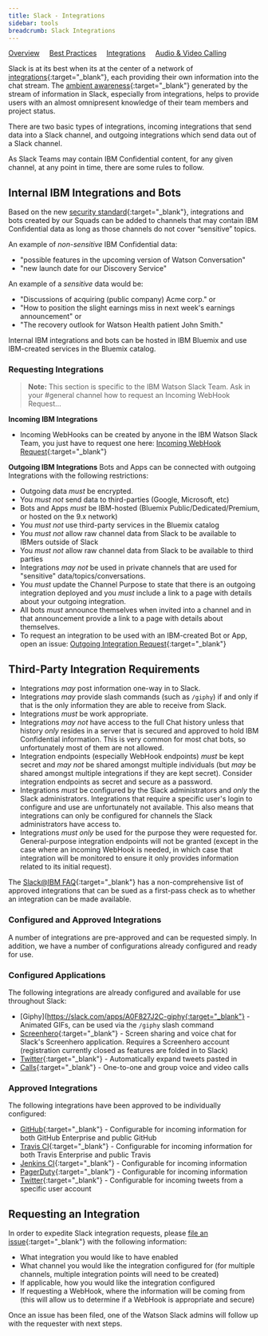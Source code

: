```yaml
---
title: Slack - Integrations
sidebar: tools
breadcrumb: Slack Integrations
---
```

[Overview](../../../tools/slack/)&nbsp;&nbsp;&nbsp;&nbsp;&nbsp;[Best Practices](../../../tools/slack/best-practices)&nbsp;&nbsp;&nbsp;&nbsp;&nbsp;[Integrations](../../../tools/slack/integrations)&nbsp;&nbsp;&nbsp;&nbsp;&nbsp;[Audio & Video Calling](../../../tools/slack/slack-calls)

Slack is at its best when its at the center of a network of [integrations](https://slack.com/apps){:target="_blank"}, each providing their own information into the chat stream. The [ambient awareness](https://en.wikipedia.org/wiki/Ambient_awareness){:target="_blank"} generated by the stream of information in Slack, especially from integrations, helps to provide users with an almost omnipresent knowledge of their team members and project status.

There are two basic types of integrations, incoming integrations that send data into a Slack channel, and outgoing integrations which send data out of a Slack channel.

As Slack Teams may contain IBM Confidential content, for any given channel, at any point in time, there are some rules to follow.

## Internal IBM Integrations and Bots
Based on the new [security standard](https://pages.github.ibm.com/it-standards/main/2015/01/24/itss.html){:target="_blank"}, integrations and bots created by our Squads can be added to channels that may contain IBM Confidential data as long as those channels do not cover “sensitive” topics.

An example of _non-sensitive_ IBM Confidential data:
* "possible features in the upcoming version of Watson Conversation"
* "new launch date for our Discovery Service"

An example of a _sensitive_ data would be:
* "Discussions of acquiring (public company) Acme corp." or
* "How to position the slight earnings miss in next week's earnings announcement" or
* "The recovery outlook for Watson Health patient John Smith."

Internal IBM integrations and bots can be hosted in IBM Bluemix and use IBM-created services in the Bluemix catalog.

### Requesting Integrations
> **Note:** This section is specific to the IBM Watson Slack Team. Ask in your #general channel how to request an Incoming WebHook Request...

**Incoming IBM Integrations**
* Incoming WebHooks can be created by anyone in the IBM Watson Slack Team, you just have to request one here: [Incoming WebHook Request](https://ibm-watsonhealth.slack.com/apps/A0F7XDUAZ-incoming-webhooks){:target="_blank"}

**Outgoing IBM Integrations**
Bots and Apps can be connected with outgoing Integrations with the following restrictions:
* Outgoing data _must_ be encrypted.
* You _must not_ send data to third-parties (Google, Microsoft, etc)
* Bots and Apps _must_ be IBM-hosted (Bluemix Public/Dedicated/Premium, or hosted on the 9.x network)
* You _must not_ use third-party services in the Bluemix catalog
* You _must not_ allow raw channel data from Slack to be available to IBMers outside of Slack
* You _must not_ allow raw channel data from Slack to be available to third parties
* Integrations _may not_ be used in private channels that are used for "sensitive" data/topics/conversations.
* You _must_ update the Channel Purpose to state that there is an outgoing integration deployed and you _must_ include a link to a page with details about your outgoing integration.
* All bots _must_ announce themselves when invited into a channel and in that announcement provide a link to a page with details about themselves.
* To request an integration to be used with an IBM-created Bot or App, open an issue: [Outgoing Integration Request](https://github.ibm.com/Watson-Health/slack/issues/new?title=Internal%20IBM%20Integration%20request){:target="_blank"}

## Third-Party Integration Requirements
* Integrations _may_ post information one-way in to Slack.
* Integrations _may_ provide slash commands (such as `/giphy`) if and only if that is the only information they are able to receive from Slack.
* Integrations _must_ be work appropriate.
* Integrations _may not_ have access to the full Chat history unless that history _only_ resides in a server that is secured and approved to hold IBM Confidential information. This is very common for most chat bots, so unfortunately most of them are not allowed.
* Integration endpoints (especially WebHook endpoints) _must_ be kept secret and _may not_ be shared amongst multiple individuals (but _may_ be shared amongst multiple integrations if they are kept secret). Consider integration endpoints as secret and secure as a password.
* Integrations _must_ be configured by the Slack administrators and _only_ the Slack administrators. Integrations that require a specific user's login to configure and use are unfortunately not available. This also means that integrations can only be configured for channels the Slack administrators have access to.
* Integrations _must only_ be used for the purpose they were requested for. General-purpose integration endpoints will not be granted (except in the case where an incoming WebHook is needed, in which case that integration will be monitored to ensure it only provides information related to its initial request).

 The [Slack@IBM FAQ](https://ibm.biz/slack-faq){:target="_blank"} has a non-comprehensive list of approved integrations that can be sued as a first-pass check as to whether an integration can be made available.

### Configured and Approved Integrations

A number of integrations are pre-approved and can be requested simply. In addition, we have a number of configurations already configured and ready for use.

### Configured Applications

The following integrations are already configured and available for use throughout Slack:

* [Giphy](https://slack.com/apps/A0F827J2C-giphy{:target="_blank"} - Animated GIFs, can be used via the `/giphy` slash command
* [Screenhero](https://slack.com/apps/A0F7XDVHB-screenhero){:target="_blank"} - Screen sharing and voice chat for Slack's Screenhero application. Requires a Screenhero account (registration currently closed as features are folded in to Slack)
* [Twitter](https://slack.com/apps/A0F7XDW93-twitter){:target="_blank"} - Automatically expand tweets pasted in
* [Calls](https://get.slack.help/hc/en-us/articles/216771908-Making-voice-calls-in-Slack){:target="_blank"} - One-to-one and group voice and video calls

### Approved Integrations

The following integrations have been approved to be individually configured:

* [GitHub](https://slack.com/apps/A0F7YS2SX-github){:target="_blank"} - Configurable for incoming information for both GitHub Enterprise and public GitHub
* [Travis CI](https://slack.com/apps/A0F81FP4N-travis-ci){:target="_blank"} - Configurable for incoming information for both Travis Enterprise and public Travis
* [Jenkins CI](https://slack.com/apps/A0F7VRFKN-jenkins-ci){:target="_blank"} - Configurable for incoming information
* [PagerDuty](https://slack.com/apps/A0F81FMQW-pagerduty){:target="_blank"} - Configurable for incoming information
* [Twitter](https://slack.com/apps/A0F7XDW93-twitter){:target="_blank"} - Configurable for incoming tweets from a specific user account

## Requesting an Integration

In order to expedite Slack integration requests, please [file an issue](https://github.ibm.com/Watson-Health/slack/issues){:target="_blank"} with the following information:

* What integration you would like to have enabled
* What channel you would like the integration configured for (for multiple channels, multiple integration points will need to be created)
* If applicable, how you would like the integration configured
* If requesting a WebHook, where the information will be coming from (this will allow us to determine if a WebHook is appropriate and secure)

Once an issue has been filed, one of the Watson Slack admins will follow up with the requester with next steps.
